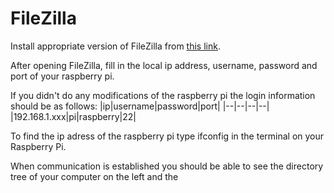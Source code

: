 # FileZilla

Install appropriate version of FileZilla from [this link](https://filezilla-project.org/).

After opening FileZilla, fill in the local ip address, username, password and port of your raspberry pi.

If you didn't do any modifications of the raspberry pi the login information should be as follows:
|ip|username|password|port|
|--|--|--|--|
|192.168.1.xxx|pi|raspberry|22|

To find the ip adress of the raspberry pi type ifconfig in the terminal on your Raspberry Pi.

When communication is established you should be able to see the directory tree of your computer on the left and the   
